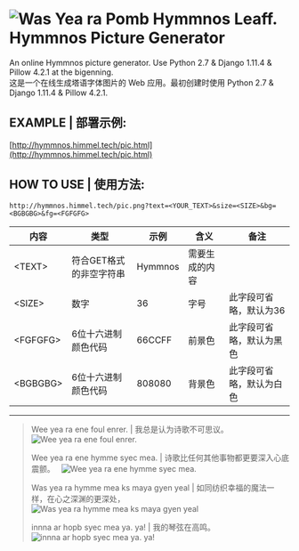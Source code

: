 ![Was Yea ra Pomb Hymmnos Leaff.](http://hymmnos.himmel.tech/pic.png?text=Was+Yea+ra+Pomb+Hymmnos+Leaff.)  
Hymmnos Picture Generator  
===

An online Hymmnos picture generator. Use Python 2.7 & Django 1.11.4 & Pillow 4.2.1 at the bigenning.  
这是一个在线生成塔语字体图片的 Web 应用。最初创建时使用 Python 2.7 & Django 1.11.4 & Pillow 4.2.1.

## EXAMPLE | 部署示例: 
[http://hymmnos.himmel.tech/pic.html](http://hymmnos.himmel.tech/pic.html)

## HOW TO USE | 使用方法:  
```
http://hymmnos.himmel.tech/pic.png?text=<YOUR_TEXT>&size=<SIZE>&bg=<BGBGBG>&fg=<FGFGFG>
```
|内容|类型|示例|含义|备注|
|-|-|-|-|-|
|\<TEXT\> | 符合GET格式的非空字符串 | Hymmnos | 需要生成的内容
|\<SIZE\> | 数字 | 36 | 字号 | 此字段可省略，默认为36
|\<FGFGFG\> | 6位十六进制颜色代码 | 66CCFF | 前景色 | 此字段可省略，默认为黑色
|\<BGBGBG\> | 6位十六进制颜色代码 | 808080 | 背景色 | 此字段可省略，默认为白色

---

> Wee yea ra ene foul enrer. | 我总是认为诗歌不可思议。  
> ![Wee yea ra ene foul enrer.](http://hymmnos.himmel.tech/pic.png?text=Wee+yea+ra+ene+foul+enrer.)  
> 
> Wee yea ra ene hymme syec mea. | 诗歌比任何其他事物都更要深入心底震颤。  
> ![Wee yea ra ene hymme syec mea.](http://hymmnos.himmel.tech/pic.png?text=Wee+yea+ra+ene+hymme+syec+mea.)  
> 
> Was yea ra hymme mea ks maya gyen yeal | 如同纺织幸福的魔法一样，在心之深渊的更深处，  
> ![Was yea ra hymme mea ks maya gyen yeal](http://hymmnos.himmel.tech/pic.png?text=Was+yea+ra+hymme+mea+ks+maya+gyen+yeal)  
> 
> innna ar hopb syec mea ya. ya! | 我的琴弦在高鸣。  
> ![innna ar hopb syec mea ya. ya!](http://hymmnos.himmel.tech/pic.png?text=innna+ar+hopb+syec+mea+ya.+ya!)  

